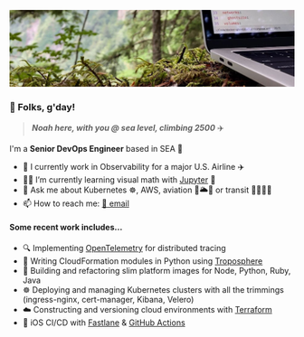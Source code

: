 ![Coding in woods header image](cover.jpeg)
### 👋 Folks, g'day!

> ***Noah here, with you @ sea level, climbing 2500*** ✈️

I'm a **Senior DevOps Engineer** based in SEA 🐋

- 👔 I currently work in Observability for a major U.S. Airline ✈️
- 🧑‍💻 I’m currently learning visual math with [Jupyter](https://jupyter.org) 🐍
- 💬 Ask me about Kubernetes ☸️, AWS,  aviation 🛫🌥🛬 or transit 🚊🚃🚎🚌
- 📫 How to reach me: [📧 email ](public@noahsbwilliams.com)

#### Some recent work includes...

- 🔍 Implementing [OpenTelemetry](https://opentelemetry.io) for distributed tracing
- 🐍 Writing CloudFormation modules in Python using [Troposphere](https://troposphere.readthedocs.io/en/latest/)
- 🐳 Building and refactoring slim platform images for Node, Python, Ruby, Java
- ☸️ Deploying and managing Kubernetes clusters with all the trimmings (ingress-nginx, cert-manager, Kibana, Velero)
- ☁️ Constructing and versioning cloud environments with [Terraform](https://terraform.io) 
- 📱 iOS CI/CD with [Fastlane](https://fastlane.tools) & [GitHub Actions](https://github.com/features/actions)
